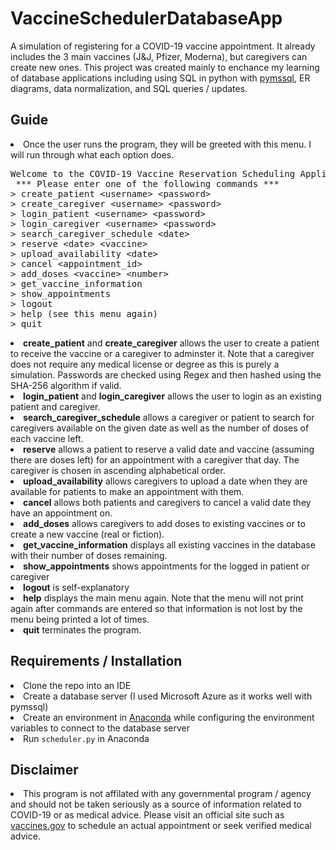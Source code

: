 # VaccineSchedulerDatabaseApp

A simulation of registering for a COVID-19 vaccine appointment. It already includes the 3 main vaccines (J&J, Pfizer, Moderna), but caregivers can create new ones. This project was created mainly to enchance my learning of database applications including using SQL in python with <a href="https://pythonhosted.org/pymssql/index.html">pymssql</a>, ER diagrams, data normalization, and SQL queries / updates.

<h2> Guide </h2>
<li> Once the user runs the program, they will be greeted with this menu. I will run through what each option does.
<pre>
Welcome to the COVID-19 Vaccine Reservation Scheduling Application!
 *** Please enter one of the following commands ***
> create_patient &ltusername> &ltpassword>
> create_caregiver &ltusername> &ltpassword>
> login_patient &ltusername> &ltpassword>
> login_caregiver &ltusername> &ltpassword>
> search_caregiver_schedule &ltdate>
> reserve &ltdate> &ltvaccine>
> upload_availability &ltdate>
> cancel &ltappointment_id>
> add_doses &ltvaccine> &ltnumber>
> get_vaccine_information
> show_appointments
> logout
> help (see this menu again)
> quit
</pre>

 <li><b>create_patient</b> and <b>create_caregiver</b> allows the user to create a patient to receive the vaccine or a caregiver to adminster it. Note that a caregiver does not require any medical license or degree as this is purely a simulation. Passwords are checked using Regex and then hashed using the SHA-256 algorithm if valid. 
 
 <li><b>login_patient</b> and <b>login_caregiver</b> allows the user to login as an existing patient and caregiver.
 
 <li><b>search_caregiver_schedule</b> allows a caregiver or patient to search for caregivers available on the given date as well as the number of doses of each vaccine left.

 <li><b>reserve</b> allows a patient to reserve a valid date and vaccine (assuming there are doses left) for an appointment with a caregiver that day. The caregiver is chosen in ascending alphabetical order. 
 
 <li><b>upload_availability</b> allows caregivers to upload a date when they are available for patients to make an appointment with them.
 
 <li><b>cancel</b> allows both patients and caregivers to cancel a valid date they have an appointment on.
 
 <li><b>add_doses</b> allows caregivers to add doses to existing vaccines or to create a new vaccine (real or fiction).
 
 <li><b>get_vaccine_information</b> displays all existing vaccines in the database with their number of doses remaining.
 
 <li><b>show_appointments</b> shows appointments for the logged in patient or caregiver
 
 <li><b>logout</b> is self-explanatory
 
 <li><b>help</b> displays the main menu again. Note that the menu will not print again after commands are entered so that information is not lost by the menu being printed a lot of times.
 
 <li><b>quit</b> terminates the program.
 
 <h2>Requirements / Installation</h2>
 <li>Clone the repo into an IDE
 <li>Create a database server (I used Microsoft Azure as it works well with pymssql)
 <li>Create an environment in <a href="https://www.anaconda.com/">Anaconda</a> while configuring the environment variables to connect to the database server
 <li>Run <code>scheduler.py</code> in Anaconda

<h2>Disclaimer</h2>
<li> This program is not affilated with any governmental program / agency and should not be taken seriously as a source of information related to COVID-19 or as medical advice. Please visit an official site such as <a href="https://www.vaccines.gov/">vaccines.gov</a> to schedule an actual appointment or seek verified medical advice.
